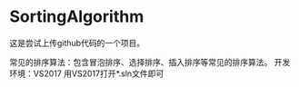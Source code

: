 # SortingAlgorithm
这是尝试上传github代码的一个项目。

常见的排序算法：包含冒泡排序、选择排序、插入排序等常见的排序算法。
开发环境：VS2017
用VS2017打开*.sln文件即可
